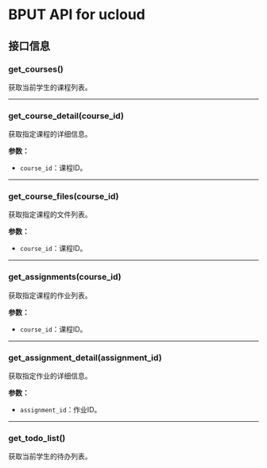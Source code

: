 # BPUT API for ucloud

## 接口信息

### get_courses()

获取当前学生的课程列表。

---

### get_course_detail(course_id)

获取指定课程的详细信息。

**参数：**

- `course_id`：课程ID。

---

### get_course_files(course_id)

获取指定课程的文件列表。

**参数：**

- `course_id`：课程ID。

---

### get_assignments(course_id)

获取指定课程的作业列表。

**参数：**

- `course_id`：课程ID。

---

### get_assignment_detail(assignment_id)

获取指定作业的详细信息。

**参数：**

- `assignment_id`：作业ID。

---

### get_todo_list()

获取当前学生的待办列表。

